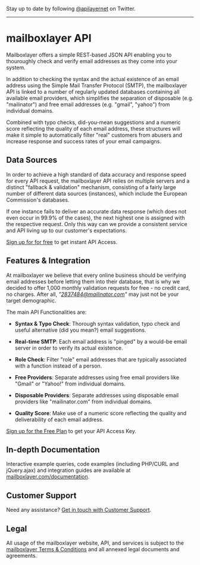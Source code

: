 Stay up to date by following [@apilayernet](https://twitter.com/apilayernet) on Twitter.
_________

# mailboxlayer API

Mailboxlayer offers a simple REST-based JSON API enabling you to thouroughly check and verify email addresses as they come into your system.

In addition to checking the syntax and the actual existence of an email address using the Simple Mail Transfer Protocol (SMTP), the mailboxlayer API is linked to a number of regularly updated databases containing all available email providers, which simplifies the separation of disposable (e.g. "mailinator") and free email addresses (e.g. "gmail", "yahoo") from individual domains.

Combined with typo checks, did-you-mean suggestions and a numeric score reflecting the quality of each email address, these structures will make it simple to automatically filter "real" customers from abusers and increase response and success rates of your email campaigns.

## Data Sources

In order to achieve a high standard of data accuracy and response speed for every API request, the mailboxlayer API relies on multiple servers and a distinct "fallback & validation" mechanism, consisting of a fairly large number of different data sources (instances), which include the European Commission's databases. 

If one instance fails to deliver an accurate data response (which does not even occur in 99.9% of the cases), the next highest one is assigned with the respective request. Only this way can we provide a consistent service and API living up to our customer's expectations.

[Sign up for for free](https://mailboxlayer.com/product) to get instant API Access.

## Features & Integration

At mailboxlayer we believe that every online business should be verifying email addresses before letting them into their database, that is why we decided to offer 1,000 monthly validation requests for free - no credit card, no charges. After all, *"2837484@mailinator.com"* may just not be your target demographic.

The main API Functionalities are:

* **Syntax & Typo Check**:
Thorough syntax validation, typo check and useful alternative (did you mean?) email suggestions.

* **Real-time SMTP**:
Each email address is "pinged" by a would-be email server in order to verify its actual existence.

* **Role Check**:
Filter "role" email addresses that are typically associated with a function instead of a person.

* **Free Providers**:
Separate addresses using free email providers like "Gmail" or "Yahoo!" from individual domains.

* **Disposable Providers**:
Separate addresses using disposable email providers like "mailinator.com" from individual domains.

* **Quality Score**:
Make use of a numeric score reflecting the quality and deliverability of each email address.

[Sign up for the Free Plan](https://mailboxlayer.com/product) to get your API Access Key.

## In-depth Documentation

Interactive example queries, code examples (including PHP/CURL and jQuery.ajax) and integration guides are available at [mailboxlayer.com/documentation](https://mailboxlayer.com/documentation).

## Customer Support
Need any assistance? [Get in touch with Customer Support](mailto:support@apilayer.com?subject=[mailboxlayer]).

## Legal

All usage of the mailboxlayer website, API, and services is subject to the [mailboxlayer Terms & Conditions](https://mailboxlayer.com/terms) and all annexed legal documents and agreements.
